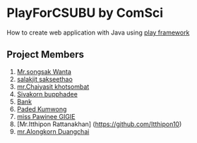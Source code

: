 # PlayForCSUBU by ComSci
How to create web application with Java using [play framework](http://www.playframework.com)

## Project Members

1. [Mr.songsak Wanta](https://github.com/tapgabee)
2. [salakjit sakseethao](https://github.com/salakjits)
3. [mr.Chaiyasit khotsombat](https://github.com/chaiyasitkh)
4. [Sivakorn bupphadee](https://github.com/Sivakorn2540)
5. [Bank](https://github.com/Bank)
6. [Paded Kumwong](https://github.com/paded)
7. [miss Pawinee GIGIE](https://githbu.com/giegie)
8. [Mr.Itthipon Rattanakhan] (https://github.com/Itthipon10)
9. [mr.Alongkorn Duangchai](https://githbu.com/noklek)
